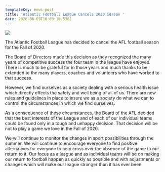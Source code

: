 ```yaml
---
templateKey: news-post
title: 'Atlantic Football League Cancels 2020 Season '
date: 2020-06-09T16:09:19.538Z
---
```

![](/img/apple-touch-icon.png)

The Atlantic Football League has decided to cancel the AFL football season for the Fall of 2020.



The Board of Directors made this decision as they recognized the many years of competitive success the four team in the league have enjoyed. There is much to be grateful for in those years and much thanks to be extended to the many players, coaches and volunteers who have worked to that success.



However, we find ourselves as a society dealing with a serious health issue which directly effects the safety and well being of all of us. There are new rules and guidelines in place to insure we as a society do what we can to control the circumstances in which we find ourselves.



As a consequence of these circumstances, the Board of the AFL decided that the best interests of the League and of each of our individual teams could be found only in a tough and unhappy decision. That decision will be not to play a game we love in the Fall of 2020.



We will continue to monitor the changes in sport possibilities through the summer. We will continue to encourage everyone to find positive alternatives for everyone to help cross over the absence of the game to our return to it. Our focus as a league and as individual teams will be on making our return to football happen as quickly as possible and with adjustments or changes which will make our league stronger than it has ever been.
